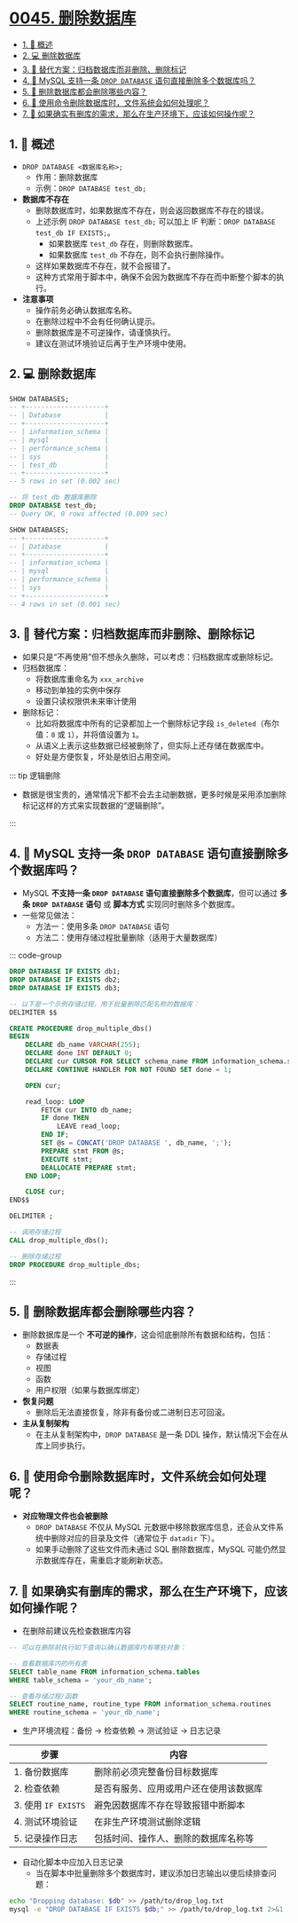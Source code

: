 # [0045. 删除数据库](https://github.com/Tdahuyou/TNotes.mysql/tree/main/notes/0045.%20%E5%88%A0%E9%99%A4%E6%95%B0%E6%8D%AE%E5%BA%93)

<!-- region:toc -->

- [1. 📝 概述](#1--概述)
- [2. 💻 删除数据库](#2--删除数据库)
- [3. 📒 替代方案：归档数据库而非删除、删除标记](#3--替代方案归档数据库而非删除删除标记)
- [4. 🤔 MySQL 支持一条 `DROP DATABASE` 语句直接删除多个数据库吗？](#4--mysql-支持一条-drop-database-语句直接删除多个数据库吗)
- [5. 🤔 删除数据库都会删除哪些内容？](#5--删除数据库都会删除哪些内容)
- [6. 🤔 使用命令删除数据库时，文件系统会如何处理呢？](#6--使用命令删除数据库时文件系统会如何处理呢)
- [7. 🤔 如果确实有删库的需求，那么在生产环境下，应该如何操作呢？](#7--如果确实有删库的需求那么在生产环境下应该如何操作呢)

<!-- endregion:toc -->

## 1. 📝 概述

- `DROP DATABASE <数据库名称>;`
  - 作用：删除数据库
  - 示例：`DROP DATABASE test_db;`
- **数据库不存在**
  - 删除数据库时，如果数据库不存在，则会返回数据库不存在的错误。
  - 上述示例 `DROP DATABASE test_db;` 可以加上 IF 判断：`DROP DATABASE test_db IF EXISTS;`。
    - 如果数据库 `test_db` 存在，则删除数据库。
    - 如果数据库 `test_db` 不存在，则不会执行删除操作。
  - 这样如果数据库不存在，就不会报错了。
  - 这种方式常用于脚本中，确保不会因为数据库不存在而中断整个脚本的执行。
- **注意事项**
  - 操作前务必确认数据库名称。
  - 在删除过程中不会有任何确认提示。
  - 删除数据库是不可逆操作，请谨慎执行。
  - 建议在测试环境验证后再于生产环境中使用。

## 2. 💻 删除数据库

```sql
SHOW DATABASES;
-- +--------------------+
-- | Database           |
-- +--------------------+
-- | information_schema |
-- | mysql              |
-- | performance_schema |
-- | sys                |
-- | test_db            |
-- +--------------------+
-- 5 rows in set (0.002 sec)

-- 将 test_db 数据库删除
DROP DATABASE test_db;
-- Query OK, 0 rows affected (0.009 sec)

SHOW DATABASES;
-- +--------------------+
-- | Database           |
-- +--------------------+
-- | information_schema |
-- | mysql              |
-- | performance_schema |
-- | sys                |
-- +--------------------+
-- 4 rows in set (0.001 sec)
```

## 3. 📒 替代方案：归档数据库而非删除、删除标记

- 如果只是“不再使用”但不想永久删除，可以考虑：归档数据库或删除标记。
- 归档数据库：
  - 将数据库重命名为 `xxx_archive`
  - 移动到单独的实例中保存
  - 设置只读权限供未来审计使用
- 删除标记：
  - 比如将数据库中所有的记录都加上一个删除标记字段 `is_deleted`（布尔值：`0` 或 `1`），并将值设置为 `1`。
  - 从语义上表示这些数据已经被删除了，但实际上还存储在数据库中。
  - 好处是方便恢复，坏处是依旧占用空间。

::: tip 逻辑删除

- 数据是很宝贵的，通常情况下都不会去主动删数据，更多时候是采用添加删除标记这样的方式来实现数据的“逻辑删除”。

:::

## 4. 🤔 MySQL 支持一条 `DROP DATABASE` 语句直接删除多个数据库吗？

- MySQL **不支持一条 `DROP DATABASE` 语句直接删除多个数据库**，但可以通过 **多条 `DROP DATABASE` 语句** 或 **脚本方式** 实现同时删除多个数据库。
- 一些常见做法：
  - 方法一：使用多条 `DROP DATABASE` 语句
  - 方法二：使用存储过程批量删除（适用于大量数据库）

::: code-group

```sql [方法 1]
DROP DATABASE IF EXISTS db1;
DROP DATABASE IF EXISTS db2;
DROP DATABASE IF EXISTS db3;
```

```sql [方法 2]
-- 以下是一个示例存储过程，用于批量删除匹配名称的数据库：
DELIMITER $$

CREATE PROCEDURE drop_multiple_dbs()
BEGIN
    DECLARE db_name VARCHAR(255);
    DECLARE done INT DEFAULT 0;
    DECLARE cur CURSOR FOR SELECT schema_name FROM information_schema.schemata WHERE schema_name IN ('db1', 'db2', 'db3');
    DECLARE CONTINUE HANDLER FOR NOT FOUND SET done = 1;

    OPEN cur;

    read_loop: LOOP
        FETCH cur INTO db_name;
        IF done THEN
            LEAVE read_loop;
        END IF;
        SET @s = CONCAT('DROP DATABASE ', db_name, ';');
        PREPARE stmt FROM @s;
        EXECUTE stmt;
        DEALLOCATE PREPARE stmt;
    END LOOP;

    CLOSE cur;
END$$

DELIMITER ;

-- 调用存储过程
CALL drop_multiple_dbs();

-- 删除存储过程
DROP PROCEDURE drop_multiple_dbs;
```

:::

## 5. 🤔 删除数据库都会删除哪些内容？

- 删除数据库是一个 **不可逆的操作**，这会彻底删除所有数据和结构，包括：
  - 数据表
  - 存储过程
  - 视图
  - 函数
  - 用户权限（如果与数据库绑定）
- **恢复问题**
  - 删除后无法直接恢复，除非有备份或二进制日志可回滚。
- **主从复制架构**
  - 在主从复制架构中，`DROP DATABASE` 是一条 DDL 操作，默认情况下会在从库上同步执行。

## 6. 🤔 使用命令删除数据库时，文件系统会如何处理呢？

- **对应物理文件也会被删除**
  - `DROP DATABASE` 不仅从 MySQL 元数据中移除数据库信息，还会从文件系统中删除对应的目录及文件（通常位于 `datadir` 下）。
  - 如果手动删除了这些文件而未通过 SQL 删除数据库，MySQL 可能仍然显示数据库存在，需重启才能刷新状态。

## 7. 🤔 如果确实有删库的需求，那么在生产环境下，应该如何操作呢？

- 在删除前建议先检查数据库内容

```sql
-- 可以在删除前执行如下查询以确认数据库内有哪些对象：

-- 查看数据库内的所有表
SELECT table_name FROM information_schema.tables
WHERE table_schema = 'your_db_name';

-- 查看存储过程/函数
SELECT routine_name, routine_type FROM information_schema.routines
WHERE routine_schema = 'your_db_name';
```

- 生产环境流程：备份 → 检查依赖 → 测试验证 → 日志记录

| 步骤                | 内容                                   |
| ------------------- | -------------------------------------- |
| 1. 备份数据库       | 删除前必须完整备份目标数据库           |
| 2. 检查依赖         | 是否有服务、应用或用户还在使用该数据库 |
| 3. 使用 `IF EXISTS` | 避免因数据库不存在导致报错中断脚本     |
| 4. 测试环境验证     | 在非生产环境测试删除逻辑               |
| 5. 记录操作日志     | 包括时间、操作人、删除的数据库名称等   |

- 自动化脚本中应加入日志记录
  - 当在脚本中批量删除多个数据库时，建议添加日志输出以便后续排查问题：

```bash
echo "Dropping database: $db" >> /path/to/drop_log.txt
mysql -e "DROP DATABASE IF EXISTS $db;" >> /path/to/drop_log.txt 2>&1
```
